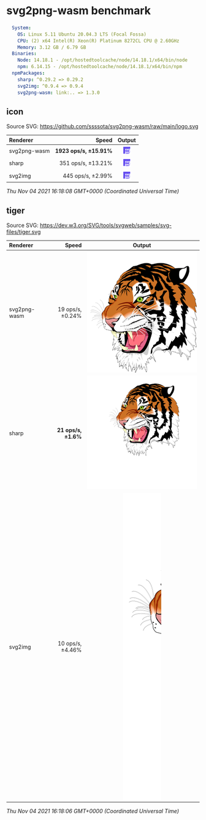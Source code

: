 
# svg2png-wasm benchmark

```yaml
  System:
    OS: Linux 5.11 Ubuntu 20.04.3 LTS (Focal Fossa)
    CPU: (2) x64 Intel(R) Xeon(R) Platinum 8272CL CPU @ 2.60GHz
    Memory: 3.12 GB / 6.79 GB
  Binaries:
    Node: 14.18.1 - /opt/hostedtoolcache/node/14.18.1/x64/bin/node
    npm: 6.14.15 - /opt/hostedtoolcache/node/14.18.1/x64/bin/npm
  npmPackages:
    sharp: ^0.29.2 => 0.29.2 
    svg2img: ^0.9.4 => 0.9.4 
    svg2png-wasm: link:.. => 1.3.0 
```


## icon

Source SVG: https://github.com/ssssota/svg2png-wasm/raw/main/logo.svg

|Renderer|Speed|Output|
|:-------|----:|:----:|
|svg2png-wasm|**1923 ops/s, ±15.91%**|![svg2png-wasm output](results/icon-svg2png-wasm.png)|
|sharp|351 ops/s, ±13.21%|![sharp output](results/icon-sharp.png)|
|svg2img|445 ops/s, ±2.99%|![svg2img output](results/icon-svg2img.png)|

_Thu Nov 04 2021 16:18:08 GMT+0000 (Coordinated Universal Time)_


## tiger

Source SVG: https://dev.w3.org/SVG/tools/svgweb/samples/svg-files/tiger.svg

|Renderer|Speed|Output|
|:-------|----:|:----:|
|svg2png-wasm|19 ops/s, ±0.24%|![svg2png-wasm output](results/tiger-svg2png-wasm.png)|
|sharp|**21 ops/s, ±1.6%**|![sharp output](results/tiger-sharp.png)|
|svg2img|10 ops/s, ±4.46%|![svg2img output](results/tiger-svg2img.png)|

_Thu Nov 04 2021 16:18:06 GMT+0000 (Coordinated Universal Time)_

